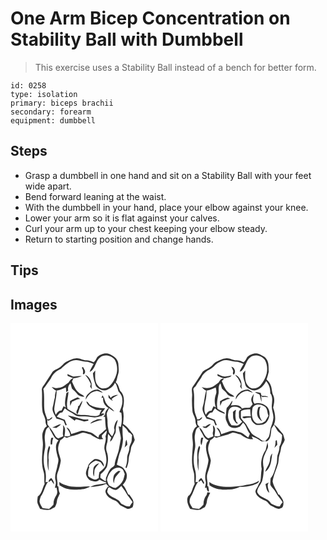 # One Arm Bicep Concentration on Stability Ball with Dumbbell
> This exercise uses a Stability Ball instead of a bench for better form.

``` 
id: 0258 
type: isolation 
primary: biceps brachii 
secondary: forearm 
equipment: dumbbell 
``` 

## Steps

 - Grasp a dumbbell in one hand and sit on a Stability Ball with your feet wide apart.
 - Bend forward leaning at the waist.
 - With the dumbbell in your hand, place your elbow against your knee.
 - Lower your arm so it is flat against your calves.
 - Curl your arm up to your chest keeping your elbow steady.
 - Return to starting position and change hands.

## Tips


## Images

<svg width="236" height="250pt" viewBox="0 0 177 250" xmlns="http://www.w3.org/2000/svg">
  <g fill="#FFF">
    <path d="M0 0h177v250H0V0m104.01 40.77c-1.17 2.23-2.31 4.52-4.25 6.19-2.73-1.47-5.7-2.47-8.84-2.45-4.43.02-8.29-3.4-12.83-2.33-3.58-.03-6.49 2.17-9.75 3.3-4.33 1.51-6.39 6.15-10.41 8.17-2.82 1.9-6.71 2.73-8.31 6.03-2.9 4.4-5.64 8.91-8.64 13.26-1.36 1.88-2.99 3.73-3.41 6.1.82 9.28-.56 18.66 1.03 27.89 1.02 3.73 3.49 7.08 3.4 11.08-.02 2.02.87 3.84 1.66 5.64-3.18 1.75-4.27 5.3-5.27 8.54-.78 4.63.65 9.22.51 13.85-.65 10.92-2.62 22.37 1.06 32.96 1.14 4.57.15 9.35.97 13.98-2.97 4.88-2.96 11.58-8.23 14.88-.25 2.87-1.1 5.85-.06 8.67.84 2.14 1.95 4.16 2.88 6.26 4.19.84 8.42 1.96 12.65.72 1.62-1.09 3.36-1.98 5.09-2.85 1.03-2.09 2.21-4.18 2.32-6.56.22-3.65 2.4-6.65 3.67-9.96-1.56-2.4-1.36-5.41-1.82-8.13-.29-.25-.88-.75-1.18-1 .88-5.11-1.78-10.37.21-15.34 1.87-4.77 3.17-9.76 3.95-14.82-.85-5.67-4.19-11.05-3.03-16.93.36-2.66 1.76-5.02 2.42-7.6 1.92-.97 3.53-2.38 4.78-4.13 1.28.6 2.62 1.71 4.08.85 5.24-2.18 11.04-2.6 16.12-5.18 3.71-1.83 7.38 1.22 11.14 1.39 3.33 2.62 7.18 4.48 11.1 6.03 1.46-.13 2.91-.25 4.36-.37l-1.72-1.92.04-2.59c1.9-1.87 3.69-3.85 5.65-5.65.58 2.51-.85 4.78-1.38 7.15 1.62 5.46-2.57 10.63-1.02 16.16 1.45 5.82 3.3 11.97 1.27 17.93-1 4.03-4.9 6.18-7.61 8.93-.54 2.24-.63 4.56-.79 6.85-1.66.7-3.31 2.3-5.25 1.64-2.63-.99-5.21-2.23-7.33-4.12-.17-3.53-.36-7.23 1.33-10.47-.16-.36-.49-1.08-.65-1.45 1.96-3.1 5.06-5.01 8.33-6.49 1.94.56 4.03.83 5.79 1.9 1.49 1.69 2.42 3.82 4.1 5.37.39-6.05-6.15-10.57-11.66-8.93-2.99 2.41-6.6 4.81-7.54 8.8-.91 2.57-2.26 5.05-2.45 7.82.2 3.41 2.23 6.69 4.94 8.68 3.53 1.1 8.5 2.96 11.03-.81.51.21 1.52.62 2.02.83 2.05.99 4.18 1.78 6.31 2.59.01.19.05.57.07.76-6.34 1.49-13.28 1.25-19.13 4.57 6.47-.28 13.08-1.1 19.08-3.67 1.2 1.28 2.39 2.59 3.55 3.91-.91-.27-2.72-.81-3.62-1.08l2.01.61c-1.3 1.9-3.45 4.04-2.69 6.6 1.39 5.26 6.7 8.19 11.46 9.91 3.44 1.22 4.73 5.22 8.02 6.7 1.99.92 3.9 2 5.9 2.92 2.47 1.02 5.09-.24 7.12-1.63.72-1.89 1.08-3.93.99-5.96-.24-3.49-2.98-6.03-4.64-8.91-.37-.1-1.1-.3-1.46-.4-2.21-3.82-3.37-8.4-6.77-11.39 2.45-2.89 4.82-6.17 4.84-10.14.75-3.97-1.96-7.41-4.29-10.3-2.31-1.72-5.11-2.6-7.68-3.85 1.19-4.28 1.9-8.7 3.17-12.95 2.41-5.65 4.08-11.67 4.34-17.82-.62-5.46-.87-10.96-.52-16.46 2.49 2.14 5.08 4.32 6.58 7.31.44 1.07 1.65 1.38 2.52 1.99l2.28 2.31c-.23 1.96-.35 3.93-.46 5.91-.08 3.54-2.88 6.38-2.9 9.93.06 4.18-2.84 7.73-2.59 11.93.12 3.8-.65 7.55-2.02 11.08.35.23 1.03.67 1.37.89 1.33-3.5 2.42-7.1 2.52-10.88.03-4.21 2.3-7.94 2.63-12.11.28-4.14 3.52-7.17 4.61-11.05-.8-2.24-1.2-4.61-2.09-6.81-3.62-4.44-6.97-9.18-11.95-12.23.7-5.44 1.23-11.05-.13-16.44-.58-1.77.48-3.51.67-5.27 1.01-6.03 1.1-13.29-3.84-17.72-1.73-3.62-1.97-8.04-5.46-10.57 1.65-2.72 1.62-6.02 2.68-8.96 1.72-4.27.59-8.96.43-13.41-.63-6.33-6.46-9.78-11.8-11.84-4.91-1.23-10.1.69-13.58 4.16m32.81 108.56c1.09-1.16 2.2-2.3 3.37-3.39-.13-2.1-.37-4.2-1.01-6.21-1.79 2.89-1.01 6.52-2.36 9.6m-37.41 25.59c-.26 2.99-.73 6.26.84 8.98.29-2.27.2-4.57.48-6.84.4-3.8 3.73-6.19 5.67-9.22-3.18 1.1-6.75 3.4-6.99 7.08m-40.92 15.5c.12 1.36.22 2.72.33 4.08 4.31 2.67 9.11 4.93 14.28 4.96 7.61.2 15.94.85 22.56-3.66-3.91-.24-7.78.39-11.67.57-8.77.18-18.11-.79-25.5-5.95z"/>
    <path d="M107.74 40.81c5.41-4.11 13.33-1.93 17.44 2.99 2.78 4.99 3.44 10.89 2.21 16.47-1.76 6.22-4.84 12.29-9.93 16.45-3.84 2.18-9.74 2.32-12.35-1.79-4.65-4.91-3.38-12.13-3.45-18.29-.91 1.15-1.83 2.29-2.75 3.42.3 5.33 1.87 10.52 3.66 15.48 3.33 3.53 8.6 6.35 13.5 4.39 3.82-1.63 7.43-4.28 9.07-8.23.49.41.99.83 1.48 1.26 1.03 2.9 2.05 5.8 2.92 8.75 2.58 2.86 5.05 6.26 4.58 10.36.83 5.14-1.69 9.8-3.36 14.48.55.24 1.66.72 2.22.96.95 5.65.77 11.52-.63 17.07-.64-.25-1.92-.77-2.56-1.03.48 4.91 2.27 9.59 2.67 14.51-.87 4.65-1.52 9.35-2.52 13.98-1.34 6.15-4.59 11.82-4.98 18.17-.55.65-1.1 1.31-1.65 1.96-5.2 2.64-6.39 8.56-8.75 13.35-.07 1.41-.15 2.83-.24 4.25-2.38-1.2-4.52-2.81-6.57-4.49.13-1.39.26-2.79.38-4.18 3.04-2.33 5.46-5.33 7.51-8.55 1.72-5.92 2.03-12.26-.01-18.14-1.51-3.83-.59-8.05.64-11.82.49-3.26.29-6.59.87-9.85 1.33 1.47 2.64 2.96 3.81 4.57-.76 1.5-1.38 3.08-1.33 4.8 3.14-2.05 3.61-6 5.53-8.95 1.21-1.76 1.22-3.89 1.2-5.94-.15-3.92 1.77-7.5 2.38-11.31-3.01 2.41-3.92 6.2-4.5 9.83 1.71 3.51-.78 6.97-2.24 10.08-1.32-1.59-2.84-3.06-3.82-4.9-1.01-4.24-1.9-8.57-1.73-12.97.14-3.39-1.15-6.69-.89-10.07.75-2.1 1.85-4.04 2.77-6.06 1.99 1.44 3.89 3.03 6.11 4.11-2.2-3.98-6.97-5.38-9.23-9.28-1.49-2.1-2.16-4.61-2.85-7.05-.66-1.06-1.3-2.13-1.84-3.25-.49 1.04-1.15 2.05-1.33 3.21.71-.08 1.42-.18 2.14-.23-1.05 4.93 1.91 9.94 6.24 12.21-2.8 2.4-4.49 5.71-4.15 9.47l-.53-1.03c-.47.8-.94 1.61-1.41 2.42l1.94-.19c.24 5.01.47 10.04 1.24 15-3 1.99-5.13 5.03-8.28 6.82-.22.78-.65 2.36-.87 3.14-3.88-2.25-6.88-6.32-11.64-6.72-3.27-.62-6.62-2.11-9.96-1.04-3.67 1.25-7.39 2.35-11.05 3.62-.75-3.25-2.13-6.93-5.69-7.93 1.79 3.19 4.63 5.92 4.49 9.86-.75.21-2.24.63-2.98.84-1.28-.1-2.56-.17-3.83-.21.45-4.47 2-9.98-1.98-13.37 1.36 4.49-1.07 8.99.48 13.38-1.99.84-4.02 1.61-5.94 2.61-2.25-.93-3.74-2.75-4.7-4.94-2.29-4.34-5.52-8.05-8.35-12.03-.06-1.68-.14-3.35-.24-5.02.72.25 2.16.77 2.89 1.02l-.97-.63c1.85-.89 3.95-1.75 4.23-4.08-1.32.65-2.52 1.53-3.62 2.51-1.15.14-2.3.27-3.45.38l.92-.39c-1.34-3.66-2.92-7.29-3.44-11.19-.83-8.36.43-16.81-1.23-25.1 3.43-3.8 5.81-8.36 8.97-12.38 2.18-5.38 6.75-9.5 12.08-11.66 5.19-4.4 10.36-9.87 17.58-10.37 4.16-.7 7.95 1.8 12.08 1.74 3.43-.03 6.56 1.38 9.61 2.78-1.82 3.04-3.72 6.08-4.81 9.47 7.36-3.12 6.67-13.05 12.79-17.51m-22.16 12.7c1.57 2.21 1.98 4.68 1.22 7.27 1.43 1.38 2.44-.7 2.66-1.93.45-2.47-1.6-4.43-2.53-6.54l-1.35 1.2m-17.29 7.46c.07.55.19 1.65.26 2.2 2.44.98 4.78 2.32 7.38 2.84 3.33-.31 6.59-1.3 9.67-2.58-3.52-.34-6.99.65-10.5.42-2.36-.73-4.55-1.9-6.81-2.88m21.2.82c3.05 3.26 5.17 7.11 6.97 11.17-.22.8-.68 2.4-.9 3.2.77 1.02 1.54 2.06 2.3 3.09-.64-2.19-.58-4.43-.47-6.68-.91-4.47-3.27-9.24-7.9-10.78m-19.87 9.48c-3.72 2.39-6.99 6.05-11.71 6.25-2.86.96-5.68-.22-8.41-1.01 1.43 1.81 3.12 3.39 5.27 4.29-.97 2.55-1.62 5.24-1.45 7.98-1.08 4.01-1.59 8.14-2.73 12.13-1.1 5.06 2.58 9.11 4.53 13.39 2.9.66 5.73 1.58 8.51 2.62.78 1.9 1.62 3.78 2.38 5.69l1.53-.51c-.94-2.03-1.49-4.22-2.42-6.25-3.17-1.34-6.41-2.51-9.6-3.79 1.14-1.44 2.3-2.85 3.48-4.25 1.1-.29 2.2-.58 3.3-.88.83-1.73 1.87-3.35 2.91-4.97 3.46 3.31 8.08 4.97 11.82 7.92 3.48 2.53 7.92 1.8 11.94 1.95 4.07-.05 8.06.88 12.09 1.27 3.05-.18 5.92-1.43 8.94-1.87l-.34-.43c1.14-.56 2.26-1.15 3.3-1.89l-1.96-.65-2.34.29c1.7-2.16 3.44-4.29 4.9-6.63-6.33.38-12.86-.7-18.36-3.97-1.3-1.45-1.97-3.65-4.15-4.02.84 4.78 5.58 6.64 9.23 8.9 2.67 1.89 6.13 1.11 9.18 1.18-1.41 1.75-2.2 3.84-2.78 5.99-4.93 2.79-10.4.52-15.62.19-4.23-.59-8.8.5-12.69-1.71-3.28-2-6.78-3.6-9.94-5.77-1.81-6.9.89-13.76 1.13-20.62-.86.6-1.72 1.22-2.57 1.84-.77 5.63-2.68 11.63-.57 17.15-.91-.51-1.83-1.02-2.74-1.51-.88 1.66-1.65 3.39-2.36 5.13-3.35.07-5.47 2.55-7 5.24-.79-2.24-1.76-4.51-1.8-6.91.62-7.48 2.96-14.68 2.84-22.24 3.85-.66 7.43-2.25 10.98-3.81.28 1.93.5 3.87.67 5.82.75-.74 1.5-1.46 2.26-2.18-.75-3.22.38-6.29 2.69-8.55.72 2.06 1.05 4.23 1.83 6.25 1.86 2.02 4.15 3.63 5.78 5.86 1.89 3.03 5.73 4.16 9.13 3.95-1.93-2.52-5.25-3.16-7.41-5.41-3.74-3.4-5.47-8.24-7.55-12.69.61-1.34 1.26-2.66 1.94-3.96-3.02.32-4.51 2.97-6.06 5.2m28.37 9.72c-3.71 2.48-8.13 5.56-7.66 10.62 2.49-4.54 6.04-9.17 11.51-9.99 3.14-1.56 5.83 1.74 9.05 1.52-1.95-1.27-3.71-3.02-5.99-3.68-2.38-.1-4.73.64-6.91 1.53m19.57 4.66c.02 1.18.04 2.36.09 3.54 1.62 1.45 3.07 3.29 5.3 3.8-.41-.53-1.23-1.59-1.64-2.11 2.43-2.07 5.24-3.54 8.09-4.92-3.27.24-6.87.88-9.06 3.58-.87-1.35-1.77-2.66-2.78-3.89m-46.19 7.92c.04 1.9.11 3.81.23 5.71.81-1.75 1.55-3.54 2.36-5.3 3.41-.84 6.14-3.61 9.89-2.99-1.06-.65-2.1-1.33-3.12-2.03-3.32 1.1-6.38 2.79-9.36 4.61m14.96-.83a26.234 26.234 0 0 0-3.78 5.92c-.39.32-1.16.96-1.55 1.28.64 3.24-4.24 6.74-.51 9.1 1.23-2.54 1.68-5.36 2.87-7.91 1.06-2.76 2.76-5.38 2.97-8.39m-16.8 18.55c2.54 1.83 4.95 3.83 7.51 5.63.39-.45 1.17-1.35 1.56-1.79 3.33.79 6.6 1.84 9.91 2.73 1.63-.35 3.27-.64 4.91-.89l-.17-1.64c-2.76.14-5.59.52-8.24-.5-5.19-1.71-10.5-3.02-15.85-4.15.1.15.28.46.37.61m32.5 4.88c-2.32 1.08-5.11 1.89-6.29 4.4 4.73-2.04 9.44-4.11 14.65-4.58-2.67-1.01-5.77-1.12-8.36.18m-51.89 8.76c1.64.46 3.32.7 5.03.71 1.78-1.54 3.86-2.75 5.44-4.53-3.88.08-6.73 3.05-10.47 3.82z"/>
    <path d="M41.47 133.06c.53-3.28 1.11-7.49 4.88-8.58.47 1.27.69 2.66 1.4 3.83 2.91 4.37 4.47 10.15 9.81 12.3-5.29 5.58-2.3 13.71-.79 20.2 1.65 3.73-.08 7.57-.69 11.31-1.14 5.56-3.69 11.26-1.96 16.97.92 2.82-.4 5.66-.79 8.45l1.93-.24c.6 2.95 1.55 6.13-.18 8.92-1.57 2.36-2.7 4.97-3.29 7.75-.06 1.24-.15 2.47-.26 3.71-1.66 1.72-3.36 3.39-5.1 5.02-2.67-.09-5.33-.38-7.95-.89-1.38-2.5-3.33-4.87-3.64-7.79.13-2.15.84-4.21 1.51-6.24 3.94-5.23 4.67-12.22 8.63-17.51-.71.11-2.14.35-2.85.47.58-5.24.69-10.62-.87-15.71-2.19-7.91-1.65-16.27.07-24.22 1.37-5.9-1.22-11.86.14-17.75m7.34 4.48c-.6 2.63-.9 5.32-.53 8.01.42-.07 1.28-.2 1.71-.27-.05-2.74.43-5.43 1.38-7.99-.85.08-1.71.17-2.56.25m-4.65 24.53c.1 5.1-.17 10.38 1.85 15.19-.51-4.41-.5-8.82-.17-13.24-.9-4.99.52-9.89 1.73-14.69-.34-.85-.68-1.69-1.02-2.54-2.82 4.59-2.4 10.12-2.39 15.28m1.65 28.53c.75-.54 2.25-1.61 3-2.14 1.03 1.7 2.14 3.35 3.52 4.79.02-2.95-1.61-5.53-3.48-7.68-1.76 1.21-3.42 2.62-3.04 5.03zM122.16 176.09c2.94-2.25 7.15-3.76 10.69-1.96 2.76 1.11 3.14 4.37 4.28 6.76-.58 2.34-1.05 4.71-1.8 7.01-1.89 4.1-5.27 7.43-9.14 9.67-2.9.21-5.37-1.64-7.79-2.96-1.37-1.9-1.94-4.29-2.64-6.49.7-4.56 3.11-8.83 6.4-12.03m7.35 1.19c-2.04 1.63-4.6 2.99-5.55 5.59-.83 3.01-1.11 6.29.08 9.24.56-2.62.54-5.54 2.21-7.78 1.79-2.33 3.74-4.53 5.72-6.71-.62-.09-1.84-.26-2.46-.34z"/>
    <path d="M133.08 195.24c1.69 2.85 4.04 5.25 5.58 8.2 2.17 4.04 5.47 7.31 7.87 11.2-1.32 1.49-2.48 3.12-3.26 4.96-3.72.74-6.86-1.53-10.11-2.91-1.43-1.24-2.01-3.3-3.71-4.27-4.64-3.07-11.02-4.45-13.44-10.02.33-1.55.68-3.09 1.03-4.63.62-.27 1.24-.55 1.87-.82 1.94 1.8 4.51 2.78 7.11 3.14 3.05-.25 4.77-3.21 7.06-4.85z"/>
  </g>
  <g fill="#333">
    <path d="M104.01 40.77c3.48-3.47 8.67-5.39 13.58-4.16 5.34 2.06 11.17 5.51 11.8 11.84.16 4.45 1.29 9.14-.43 13.41-1.06 2.94-1.03 6.24-2.68 8.96 3.49 2.53 3.73 6.95 5.46 10.57 4.94 4.43 4.85 11.69 3.84 17.72-.19 1.76-1.25 3.5-.67 5.27 1.36 5.39.83 11 .13 16.44 4.98 3.05 8.33 7.79 11.95 12.23.89 2.2 1.29 4.57 2.09 6.81-1.09 3.88-4.33 6.91-4.61 11.05-.33 4.17-2.6 7.9-2.63 12.11-.1 3.78-1.19 7.38-2.52 10.88-.34-.22-1.02-.66-1.37-.89 1.37-3.53 2.14-7.28 2.02-11.08-.25-4.2 2.65-7.75 2.59-11.93.02-3.55 2.82-6.39 2.9-9.93.11-1.98.23-3.95.46-5.91l-2.28-2.31c-.87-.61-2.08-.92-2.52-1.99-1.5-2.99-4.09-5.17-6.58-7.31-.35 5.5-.1 11 .52 16.46-.26 6.15-1.93 12.17-4.34 17.82-1.27 4.25-1.98 8.67-3.17 12.95 2.57 1.25 5.37 2.13 7.68 3.85 2.33 2.89 5.04 6.33 4.29 10.3-.02 3.97-2.39 7.25-4.84 10.14 3.4 2.99 4.56 7.57 6.77 11.39.36.1 1.09.3 1.46.4 1.66 2.88 4.4 5.42 4.64 8.91.09 2.03-.27 4.07-.99 5.96-2.03 1.39-4.65 2.65-7.12 1.63-2-.92-3.91-2-5.9-2.92-3.29-1.48-4.58-5.48-8.02-6.7-4.76-1.72-10.07-4.65-11.46-9.91-.76-2.56 1.39-4.7 2.69-6.6l-2.01-.61c.9.27 2.71.81 3.62 1.08-1.16-1.32-2.35-2.63-3.55-3.91-6 2.57-12.61 3.39-19.08 3.67 5.85-3.32 12.79-3.08 19.13-4.57-.02-.19-.06-.57-.07-.76-2.13-.81-4.26-1.6-6.31-2.59-.5-.21-1.51-.62-2.02-.83-2.53 3.77-7.5 1.91-11.03.81-2.71-1.99-4.74-5.27-4.94-8.68.19-2.77 1.54-5.25 2.45-7.82.94-3.99 4.55-6.39 7.54-8.8 5.51-1.64 12.05 2.88 11.66 8.93-1.68-1.55-2.61-3.68-4.1-5.37-1.76-1.07-3.85-1.34-5.79-1.9-3.27 1.48-6.37 3.39-8.33 6.49.16.37.49 1.09.65 1.45-1.69 3.24-1.5 6.94-1.33 10.47 2.12 1.89 4.7 3.13 7.33 4.12 1.94.66 3.59-.94 5.25-1.64.16-2.29.25-4.61.79-6.85 2.71-2.75 6.61-4.9 7.61-8.93 2.03-5.96.18-12.11-1.27-17.93-1.55-5.53 2.64-10.7 1.02-16.16.53-2.37 1.96-4.64 1.38-7.15-1.96 1.8-3.75 3.78-5.65 5.65l-.04 2.59 1.72 1.92c-1.45.12-2.9.24-4.36.37-3.92-1.55-7.77-3.41-11.1-6.03-3.76-.17-7.43-3.22-11.14-1.39-5.08 2.58-10.88 3-16.12 5.18-1.46.86-2.8-.25-4.08-.85-1.25 1.75-2.86 3.16-4.78 4.13-.66 2.58-2.06 4.94-2.42 7.6-1.16 5.88 2.18 11.26 3.03 16.93-.78 5.06-2.08 10.05-3.95 14.82-1.99 4.97.67 10.23-.21 15.34.3.25.89.75 1.18 1 .46 2.72.26 5.73 1.82 8.13-1.27 3.31-3.45 6.31-3.67 9.96-.11 2.38-1.29 4.47-2.32 6.56-1.73.87-3.47 1.76-5.09 2.85-4.23 1.24-8.46.12-12.65-.72-.93-2.1-2.04-4.12-2.88-6.26-1.04-2.82-.19-5.8.06-8.67 5.27-3.3 5.26-10 8.23-14.88-.82-4.63.17-9.41-.97-13.98-3.68-10.59-1.71-22.04-1.06-32.96.14-4.63-1.29-9.22-.51-13.85 1-3.24 2.09-6.79 5.27-8.54-.79-1.8-1.68-3.62-1.66-5.64.09-4-2.38-7.35-3.4-11.08-1.59-9.23-.21-18.61-1.03-27.89.42-2.37 2.05-4.22 3.41-6.1 3-4.35 5.74-8.86 8.64-13.26 1.6-3.3 5.49-4.13 8.31-6.03 4.02-2.02 6.08-6.66 10.41-8.17 3.26-1.13 6.17-3.33 9.75-3.3 4.54-1.07 8.4 2.35 12.83 2.33 3.14-.02 6.11.98 8.84 2.45 1.94-1.67 3.08-3.96 4.25-6.19m3.73.04c-6.12 4.46-5.43 14.39-12.79 17.51 1.09-3.39 2.99-6.43 4.81-9.47-3.05-1.4-6.18-2.81-9.61-2.78-4.13.06-7.92-2.44-12.08-1.74-7.22.5-12.39 5.97-17.58 10.37-5.33 2.16-9.9 6.28-12.08 11.66-3.16 4.02-5.54 8.58-8.97 12.38 1.66 8.29.4 16.74 1.23 25.1.52 3.9 2.1 7.53 3.44 11.19l-.92.39c1.15-.11 2.3-.24 3.45-.38 1.1-.98 2.3-1.86 3.62-2.51-.28 2.33-2.38 3.19-4.23 4.08l.97.63c-.73-.25-2.17-.77-2.89-1.02.1 1.67.18 3.34.24 5.02 2.83 3.98 6.06 7.69 8.35 12.03.96 2.19 2.45 4.01 4.7 4.94 1.92-1 3.95-1.77 5.94-2.61-1.55-4.39.88-8.89-.48-13.38 3.98 3.39 2.43 8.9 1.98 13.37 1.27.04 2.55.11 3.83.21.74-.21 2.23-.63 2.98-.84.14-3.94-2.7-6.67-4.49-9.86 3.56 1 4.94 4.68 5.69 7.93 3.66-1.27 7.38-2.37 11.05-3.62 3.34-1.07 6.69.42 9.96 1.04 4.76.4 7.76 4.47 11.64 6.72.22-.78.65-2.36.87-3.14 3.15-1.79 5.28-4.83 8.28-6.82-.77-4.96-1-9.99-1.24-15l-1.94.19c.47-.81.94-1.62 1.41-2.42l.53 1.03c-.34-3.76 1.35-7.07 4.15-9.47-4.33-2.27-7.29-7.28-6.24-12.21-.72.05-1.43.15-2.14.23.18-1.16.84-2.17 1.33-3.21.54 1.12 1.18 2.19 1.84 3.25.69 2.44 1.36 4.95 2.85 7.05 2.26 3.9 7.03 5.3 9.23 9.28-2.22-1.08-4.12-2.67-6.11-4.11-.92 2.02-2.02 3.96-2.77 6.06-.26 3.38 1.03 6.68.89 10.07-.17 4.4.72 8.73 1.73 12.97.98 1.84 2.5 3.31 3.82 4.9 1.46-3.11 3.95-6.57 2.24-10.08.58-3.63 1.49-7.42 4.5-9.83-.61 3.81-2.53 7.39-2.38 11.31.02 2.05.01 4.18-1.2 5.94-1.92 2.95-2.39 6.9-5.53 8.95-.05-1.72.57-3.3 1.33-4.8-1.17-1.61-2.48-3.1-3.81-4.57-.58 3.26-.38 6.59-.87 9.85-1.23 3.77-2.15 7.99-.64 11.82 2.04 5.88 1.73 12.22.01 18.14-2.05 3.22-4.47 6.22-7.51 8.55-.12 1.39-.25 2.79-.38 4.18 2.05 1.68 4.19 3.29 6.57 4.49.09-1.42.17-2.84.24-4.25 2.36-4.79 3.55-10.71 8.75-13.35.55-.65 1.1-1.31 1.65-1.96.39-6.35 3.64-12.02 4.98-18.17 1-4.63 1.65-9.33 2.52-13.98-.4-4.92-2.19-9.6-2.67-14.51.64.26 1.92.78 2.56 1.03 1.4-5.55 1.58-11.42.63-17.07-.56-.24-1.67-.72-2.22-.96 1.67-4.68 4.19-9.34 3.36-14.48.47-4.1-2-7.5-4.58-10.36-.87-2.95-1.89-5.85-2.92-8.75-.49-.43-.99-.85-1.48-1.26-1.64 3.95-5.25 6.6-9.07 8.23-4.9 1.96-10.17-.86-13.5-4.39-1.79-4.96-3.36-10.15-3.66-15.48.92-1.13 1.84-2.27 2.75-3.42.07 6.16-1.2 13.38 3.45 18.29 2.61 4.11 8.51 3.97 12.35 1.79 5.09-4.16 8.17-10.23 9.93-16.45 1.23-5.58.57-11.48-2.21-16.47-4.11-4.92-12.03-7.1-17.44-2.99m-66.27 92.25c-1.36 5.89 1.23 11.85-.14 17.75-1.72 7.95-2.26 16.31-.07 24.22 1.56 5.09 1.45 10.47.87 15.71.71-.12 2.14-.36 2.85-.47-3.96 5.29-4.69 12.28-8.63 17.51-.67 2.03-1.38 4.09-1.51 6.24.31 2.92 2.26 5.29 3.64 7.79 2.62.51 5.28.8 7.95.89 1.74-1.63 3.44-3.3 5.1-5.02.11-1.24.2-2.47.26-3.71.59-2.78 1.72-5.39 3.29-7.75 1.73-2.79.78-5.97.18-8.92l-1.93.24c.39-2.79 1.71-5.63.79-8.45-1.73-5.71.82-11.41 1.96-16.97.61-3.74 2.34-7.58.69-11.31-1.51-6.49-4.5-14.62.79-20.2-5.34-2.15-6.9-7.93-9.81-12.3-.71-1.17-.93-2.56-1.4-3.83-3.77 1.09-4.35 5.3-4.88 8.58m80.69 43.03c-3.29 3.2-5.7 7.47-6.4 12.03.7 2.2 1.27 4.59 2.64 6.49 2.42 1.32 4.89 3.17 7.79 2.96 3.87-2.24 7.25-5.57 9.14-9.67.75-2.3 1.22-4.67 1.8-7.01-1.14-2.39-1.52-5.65-4.28-6.76-3.54-1.8-7.75-.29-10.69 1.96m10.92 19.15c-2.29 1.64-4.01 4.6-7.06 4.85-2.6-.36-5.17-1.34-7.11-3.14-.63.27-1.25.55-1.87.82-.35 1.54-.7 3.08-1.03 4.63 2.42 5.57 8.8 6.95 13.44 10.02 1.7.97 2.28 3.03 3.71 4.27 3.25 1.38 6.39 3.65 10.11 2.91.78-1.84 1.94-3.47 3.26-4.96-2.4-3.89-5.7-7.16-7.87-11.2-1.54-2.95-3.89-5.35-5.58-8.2z"/>
    <path d="M85.58 53.51l1.35-1.2c.93 2.11 2.98 4.07 2.53 6.54-.22 1.23-1.23 3.31-2.66 1.93.76-2.59.35-5.06-1.22-7.27zM68.29 60.97c2.26.98 4.45 2.15 6.81 2.88 3.51.23 6.98-.76 10.5-.42-3.08 1.28-6.34 2.27-9.67 2.58-2.6-.52-4.94-1.86-7.38-2.84-.07-.55-.19-1.65-.26-2.2zM89.49 61.79c4.63 1.54 6.99 6.31 7.9 10.78-.11 2.25-.17 4.49.47 6.68-.76-1.03-1.53-2.07-2.3-3.09.22-.8.68-2.4.9-3.2-1.8-4.06-3.92-7.91-6.97-11.17zM69.62 71.27c1.55-2.23 3.04-4.88 6.06-5.2-.68 1.3-1.33 2.62-1.94 3.96 2.08 4.45 3.81 9.29 7.55 12.69 2.16 2.25 5.48 2.89 7.41 5.41-3.4.21-7.24-.92-9.13-3.95-1.63-2.23-3.92-3.84-5.78-5.86-.78-2.02-1.11-4.19-1.83-6.25-2.31 2.26-3.44 5.33-2.69 8.55-.76.72-1.51 1.44-2.26 2.18-.17-1.95-.39-3.89-.67-5.82-3.55 1.56-7.13 3.15-10.98 3.81.12 7.56-2.22 14.76-2.84 22.24.04 2.4 1.01 4.67 1.8 6.91 1.53-2.69 3.65-5.17 7-5.24.71-1.74 1.48-3.47 2.36-5.13.91.49 1.83 1 2.74 1.51-2.11-5.52-.2-11.52.57-17.15.85-.62 1.71-1.24 2.57-1.84-.24 6.86-2.94 13.72-1.13 20.62 3.16 2.17 6.66 3.77 9.94 5.77 3.89 2.21 8.46 1.12 12.69 1.71 5.22.33 10.69 2.6 15.62-.19.58-2.15 1.37-4.24 2.78-5.99-3.05-.07-6.51.71-9.18-1.18-3.65-2.26-8.39-4.12-9.23-8.9 2.18.37 2.85 2.57 4.15 4.02 5.5 3.27 12.03 4.35 18.36 3.97-1.46 2.34-3.2 4.47-4.9 6.63l2.34-.29 1.96.65c-1.04.74-2.16 1.33-3.3 1.89l.34.43c-3.02.44-5.89 1.69-8.94 1.87-4.03-.39-8.02-1.32-12.09-1.27-4.02-.15-8.46.58-11.94-1.95-3.74-2.95-8.36-4.61-11.82-7.92-1.04 1.62-2.08 3.24-2.91 4.97-1.1.3-2.2.59-3.3.88-1.18 1.4-2.34 2.81-3.48 4.25 3.19 1.28 6.43 2.45 9.6 3.79.93 2.03 1.48 4.22 2.42 6.25l-1.53.51c-.76-1.91-1.6-3.79-2.38-5.69-2.78-1.04-5.61-1.96-8.51-2.62-1.95-4.28-5.63-8.33-4.53-13.39 1.14-3.99 1.65-8.12 2.73-12.13-.17-2.74.48-5.43 1.45-7.98-2.15-.9-3.84-2.48-5.27-4.29 2.73.79 5.55 1.97 8.41 1.01 4.72-.2 7.99-3.86 11.71-6.25z"/>
    <path d="M97.99 80.99c2.18-.89 4.53-1.63 6.91-1.53 2.28.66 4.04 2.41 5.99 3.68-3.22.22-5.91-3.08-9.05-1.52-5.47.82-9.02 5.45-11.51 9.99-.47-5.06 3.95-8.14 7.66-10.62zM117.56 85.65c1.01 1.23 1.91 2.54 2.78 3.89 2.19-2.7 5.79-3.34 9.06-3.58-2.85 1.38-5.66 2.85-8.09 4.92.41.52 1.23 1.58 1.64 2.11-2.23-.51-3.68-2.35-5.3-3.8-.05-1.18-.07-2.36-.09-3.54zM71.37 93.57c2.98-1.82 6.04-3.51 9.36-4.61 1.02.7 2.06 1.38 3.12 2.03-3.75-.62-6.48 2.15-9.89 2.99-.81 1.76-1.55 3.55-2.36 5.3-.12-1.9-.19-3.81-.23-5.71zM86.33 92.74c-.21 3.01-1.91 5.63-2.97 8.39-1.19 2.55-1.64 5.37-2.87 7.91-3.73-2.36 1.15-5.86.51-9.1.39-.32 1.16-.96 1.55-1.28.99-2.13 2.26-4.13 3.78-5.92zM69.53 111.29c-.09-.15-.27-.46-.37-.61 5.35 1.13 10.66 2.44 15.85 4.15 2.65 1.02 5.48.64 8.24.5l.17 1.64c-1.64.25-3.28.54-4.91.89-3.31-.89-6.58-1.94-9.91-2.73-.39.44-1.17 1.34-1.56 1.79-2.56-1.8-4.97-3.8-7.51-5.63zM102.03 116.17c2.59-1.3 5.69-1.19 8.36-.18-5.21.47-9.92 2.54-14.65 4.58 1.18-2.51 3.97-3.32 6.29-4.4zM50.14 124.93c3.74-.77 6.59-3.74 10.47-3.82-1.58 1.78-3.66 2.99-5.44 4.53-1.71-.01-3.39-.25-5.03-.71zM48.81 137.54c.85-.08 1.71-.17 2.56-.25a21.76 21.76 0 0 0-1.38 7.99c-.43.07-1.29.2-1.71.27-.37-2.69-.07-5.38.53-8.01zM136.82 149.33c1.35-3.08.57-6.71 2.36-9.6.64 2.01.88 4.11 1.01 6.21a71.813 71.813 0 0 0-3.37 3.39zM44.16 162.07c-.01-5.16-.43-10.69 2.39-15.28.34.85.68 1.69 1.02 2.54-1.21 4.8-2.63 9.7-1.73 14.69-.33 4.42-.34 8.83.17 13.24-2.02-4.81-1.75-10.09-1.85-15.19zM99.41 174.92c.24-3.68 3.81-5.98 6.99-7.08-1.94 3.03-5.27 5.42-5.67 9.22-.28 2.27-.19 4.57-.48 6.84-1.57-2.72-1.1-5.99-.84-8.98zM129.51 177.28c.62.08 1.84.25 2.46.34-1.98 2.18-3.93 4.38-5.72 6.71-1.67 2.24-1.65 5.16-2.21 7.78-1.19-2.95-.91-6.23-.08-9.24.95-2.6 3.51-3.96 5.55-5.59zM45.81 190.6c-.38-2.41 1.28-3.82 3.04-5.03 1.87 2.15 3.5 4.73 3.48 7.68-1.38-1.44-2.49-3.09-3.52-4.79-.75.53-2.25 1.6-3 2.14zM58.49 190.42c7.39 5.16 16.73 6.13 25.5 5.95 3.89-.18 7.76-.81 11.67-.57-6.62 4.51-14.95 3.86-22.56 3.66-5.17-.03-9.97-2.29-14.28-4.96-.11-1.36-.21-2.72-.33-4.08z"/>
  </g>
</svg>

<svg width="236" height="250pt" viewBox="0 0 177 250" xmlns="http://www.w3.org/2000/svg">
  <g fill="#FFF">
    <path d="M0 0h177v250H0V0m103.98 40.77c-1.14 2.26-2.22 4.64-4.34 6.19-2.66-1.53-5.6-2.46-8.7-2.44-4.44.05-8.29-3.42-12.83-2.34-3.57-.02-6.47 2.17-9.73 3.29-3.3 1.02-5.17 4.08-7.69 6.2-2.9 2.71-6.95 3.69-9.92 6.28-4.01 5.96-7.64 12.19-11.93 17.97-2.42 3.28-.5 7.36-.9 11.04-.45 6.08-.12 12.19.37 18.25.34 4.17 3.44 7.56 3.61 11.76-.06 2.39.72 4.64 1.77 6.76-3.3 1.6-4.26 5.26-5.3 8.45-.79 4.63.66 9.23.51 13.87-.65 10.93-2.62 22.38 1.07 32.97 1.16 4.56.07 9.33 1.02 13.93-2.98 4.66-2.9 11.02-7.7 14.48-2.75 4.98-.31 10.79 2.24 15.37 4.2.79 8.44 2 12.68.69 1.58-1.08 3.25-1.99 4.99-2.78 1.06-2.11 2.31-4.22 2.38-6.66.29-3.93 2.73-7.16 4.05-10.75-.86-.1-2.56-.29-3.41-.38-.19.73-.57 2.21-.76 2.95-1.9 2.36-3.08 5.16-3.66 8.12-.07 1.24-.17 2.47-.28 3.7-1.66 1.72-3.36 3.4-5.12 5.02-2.65-.11-5.29-.4-7.9-.89-1.28-2.19-2.82-4.31-3.53-6.78-.39-3.24.89-6.47 2.71-9.1 2.6-5.15 3.91-10.93 7.34-15.66l-2.92.44c.63-5.23.71-10.6-.84-15.68-2.23-8.02-1.63-16.47.12-24.52 1.31-5.8-1.34-11.62.08-17.4.56-3.38 1.18-8.24 5.53-8.6-.88-1.09-1.77-2.17-2.66-3.25-.05-1.56-.12-3.12-.19-4.68.64.01 1.93.04 2.57.05l.58-.35c1.39-.89 2.65-2 2.8-3.77-1.24.69-2.4 1.53-3.41 2.53-1.19.14-2.39.26-3.58.36l.97-.19c-1.05-3.37-2.54-6.6-3.18-10.08-1.36-8.38.44-16.95-1.38-25.27-.47-2.28 2.25-3.3 3.18-5.05 2.19-4.36 5.91-7.73 7.7-12.32 2.37-2.78 4.99-5.66 8.51-6.97 4.58-2.03 7.13-7.02 11.86-8.8 2.35-1.08 4.66-2.47 7.35-2.41 4.09-.67 7.82 1.77 11.88 1.73 3.49-.06 6.69 1.37 9.78 2.82-1.81 2.96-3.64 5.96-4.83 9.24 1.18-.44 2.54-.72 3.22-1.91 4.15-4.56 4.5-11.57 9.6-15.41 5.4-4.09 13.32-1.91 17.42 3.01 2.8 4.99 3.45 10.92 2.18 16.49-1.3 5.39-4.12 10.12-7.56 14.4-3.57 4.13-11.35 5.21-14.68.27-4.65-4.94-3.42-12.19-3.44-18.37-.9 1.17-1.83 2.33-2.76 3.48.29 3.16.58 6.35 1.76 9.33.98 2.38.67 5.43 2.82 7.21 3.06 2.14 6.45 4.64 10.42 3.85 5.92-1.09 10.32-5.89 12.91-11.08 3.36 4.12 5.25 9.23 4.85 14.59 3.5 4.21 2.17 9.94 1.86 14.91-.47 4.86 1.89 9.4 1.99 14.2-.35 3.45-1.13 6.89-2.49 10.09-1.72 4.02-1.42 8.54-2.85 12.64-1.05 2.2-3.06 3.73-4.48 5.67-1.63-.36-3.49-.3-4.79-1.5-3.53-3.34-8.68-4.34-11.82-8.22-2.31-3.45-4.34-7.1-6.4-10.71-1.97-2.44-4.4-4.51-6.09-7.16-.27-2.79-.09-5.59-.1-8.38 3.31-2.21 7.32-2.24 11.15-2.24.23 2.84.3 5.69.71 8.51-3.45-.3-7.07-.55-10.39.64.53.43 1.6 1.28 2.14 1.7 2.69-.54 5.42-.92 8.17-1.06.53 4.17 3.36 7.39 7.11 9.06 4.1-.32 9.3.01 12.01-3.71 4.15-5.03 4.94-13.22.38-18.28-3.89-3.72-9.7-5.55-14.91-3.6-3.21-3.37-1.23-8-.85-11.98-1.21 2.42-3.47 4.66-3.11 7.57.11 1.81 1.06 3.41 1.66 5.08-1.09 1.39-2.1 2.85-3.34 4.11-3.12.39-6.35-.14-9.37.98-2.79-4.8-8.71-4.25-13.44-3.63.64-1.92 2.14-3.7 1.74-5.83-2.18 2.99-3.82 6.36-6.71 8.78-.73 3.3-.63 6.85-1.23 10.23-.6 4.01 1.93 7.35 3.4 10.83 3.33 4.06 9.2 3.36 13.49 1.41 1.65-1.28 2.59-3.2 3.92-4.77 4.26 3.37 4.46 9.39 8.22 13.21-.63 1.53-1.24 3.07-1.84 4.61-3.85-2.23-6.79-6.28-11.51-6.67-3.31-.58-6.7-2.22-10.07-1.03-3.64 1.28-7.39 2.28-10.99 3.69-.75-3.18-2-7.15-5.69-7.86 1.9 3.08 4.66 5.81 4.49 9.72-.76.21-2.28.62-3.04.82-1.26-.09-2.53-.15-3.79-.19.36-4.35 2.2-10.12-1.98-13.23.12 2.65.96 5.35.12 7.97-.61 1.73-.14 3.51.47 5.17-2.08.9-4.13 1.96-6.34 2.48-5.28-2.5-5.48-9.87-10.53-12.85.65 3.33 3.15 5.78 4.44 8.84 1.22 3.03 3.78 5.23 6.65 6.65-.9 1.12-2.06 2.13-2.41 3.58-2.02 6.69 1.09 13.34 2.3 19.86-.49 8.79-5.85 17.31-3.18 26.18.38 2.45-.71 4.86-1.01 7.28.49-.06 1.47-.18 1.96-.23.15 1.67.36 3.51 1.88 4.55l.6.08c.82-1.64-.3-4.02-.37-5.93-.29-.25-.89-.76-1.18-1.02.92-5.13-1.82-10.43.25-15.41 1.87-4.75 3.16-9.72 3.92-14.75-.81-5.38-3.86-10.43-3.16-15.99.17-3.02 1.84-5.65 2.51-8.55 2-.92 3.63-2.38 4.87-4.2.53.33 1.6.99 2.13 1.32 6.22-2 12.78-3.04 18.72-5.83 3.55-1.18 6.88 1.53 10.43 1.66 4.45 3.29 9.55 6.47 15.35 5.8-.67-1.07-1.62-2.03-1.8-3.34 4.23 1.23 8.11 3.41 11.58 6.08 2.33.11 4.65-.2 6.98-.24 5.03-3.22 4.26-10 5.15-15.17 1.02-1.47 2-2.98 2.96-4.5 2.53 3.24 3.65 8 7.47 9.92.78.8 1.55 1.6 2.32 2.4-.18 4.82-.66 9.66-3.29 13.86.39 3.83-1.3 7.3-2.4 10.86-.56 3.62.03 7.4-1.25 10.92-1.89 5.51-2.84 11.69-6.85 16.15-.28 2.68-.42 5.39-.25 8.07 1.55 3.25 4.83 5.31 6.34 8.61 2.18 4.45 5.91 7.85 8.33 12.15-1.38 1.35-2.55 2.89-3.18 4.73-3.89.84-7.26-1.53-10.61-3.09-3.41-7.16-13.83-6.57-16.78-14.18.39-5.64 5.53-9.28 6.42-14.74 1.16-4.42 1.4-9.02 1.5-13.55-1.04-4.89-1.49-10.22.59-14.9 1.26-2.85 2.35-5.76 3.81-8.51 1.5-2.44.34-5.32.16-7.94-.73 3.13-1.68 6.21-2.28 9.38-4.42 6.64-6.49 14.97-4.75 22.83-1.12 5.11-.53 10.4-1.71 15.51-1.94 2.05-2.41 4.94-3.97 7.23-1.01 1.55-2.33 3.36-1.67 5.31 1.41 5.23 6.7 8.15 11.45 9.84 3.46 1.23 4.72 5.3 8.07 6.73 3.35 1.34 6.84 4.69 10.61 2.58 3.31-.68 3.28-4.51 3.34-7.2-.21-3.52-2.97-6.08-4.64-8.98-.37-.1-1.11-.31-1.48-.41-2.24-5.25-5.91-9.91-6.88-15.63 1.12-7.48 4.51-14.35 6.63-21.57.81-3.47.37-7.17 1.63-10.54a35.22 35.22 0 0 0 1.77-7.51c.46-3.86 3.59-6.66 4.48-10.39-.8-2.23-1.17-4.6-2.07-6.8-3.48-3.92-6.32-8.51-10.8-11.45 2.7-6.65 1.19-13.87-1-20.4 1.15-4.79 2.23-9.97.12-14.68-1.86-3.7-1.35-8.04-2.99-11.83-.82-2.87-3.08-4.97-5.05-7.08 1.06-3.07 1.94-6.21 2.67-9.38-.5-5.13.51-10.9-2.81-15.31-1.62-2.83-4.92-3.75-7.51-5.42-5.2-2.71-11.7-.62-15.64 3.31M85.03 52.2c.69 1.66 1.58 3.24 2.26 4.91-.04 1.64-1.24 3.62.78 4.67 2.75-3.11 1.02-8.76-3.04-9.58m-16.74 8.79c.06.54.19 1.62.25 2.16 3.11 1.08 6.16 3.59 9.61 2.57 2.5-.76 5.7-.69 7.23-3.17-2.58.45-5.12 1.12-7.73 1.35-3.41.48-6.31-1.78-9.36-2.91m21.39.9c.72 1.66 2.25 2.7 3.28 4.14 1.32 2.22 2.25 4.65 3.5 6.91l-.93 3.21c.79 1.02 1.57 2.05 2.37 3.08-.26-1.07-.5-2.15-.71-3.23.9-5.54-2.1-12.03-7.51-14.11m-20.05 9.39c-2.5 1.58-4.68 3.61-7.27 5.04-4.07 1.77-8.73 2.04-12.83.16 1.38 1.86 3.07 3.45 5.26 4.3-2.04 6.29-1.96 13.07-4.04 19.38-1.56 5.31 2.29 9.71 4.41 14.18 2.91.61 5.73 1.55 8.51 2.61.77 1.91 1.59 3.8 2.34 5.73l1.52-.64c-.94-2.01-1.49-4.18-2.42-6.19-3.14-1.33-6.35-2.5-9.54-3.72 1.09-1.5 2.26-2.92 3.43-4.35 1.12-.29 2.23-.57 3.33-.88.79-1.8 1.88-3.43 3.08-4.96 3.08 3.33 7.39 5.21 11.56 6.78-.03-.36-.08-1.07-.11-1.43-2.81-1.5-5.67-2.91-8.42-4.52-1.48-6.29.06-12.66 1.28-18.84.62-3.92-1.08-8.84 2.25-11.8.72 2.05 1.05 4.22 1.83 6.25 1.86 1.96 4.13 3.51 5.73 5.72 1.82 3.04 5.63 4.27 9.02 4-1.75-2.66-5.22-3.09-7.29-5.41-3.93-3.56-5.6-8.69-7.73-13.38.68-.66 2.02-1.99 2.69-2.65-3.5-1.06-4.91 2.4-6.59 4.62m27.86 9.99c-3.46 2.51-7.67 5.4-7.1 10.27 2.67-5.52 7.9-10.5 14.3-10.27 1.96.86 3.94 1.76 6.13 1.76-1.84-1.23-3.59-2.67-5.65-3.55-2.64-.14-5.34.6-7.68 1.79m16.21 1.17c1.1 2.16 4.26 1.61 5.38 3.61.63 2.74 1.2 5.5 2 8.21.38-2.34-.16-4.69-.31-7.03.56.49 1.12.98 1.69 1.47 2.3-.63 4.66-.3 6.99-.05-1.89-1.57-4.32-1.6-6.65-1.45-2.14.33-1.99-2.27-2.46-3.63-2.17-.59-4.39-1.02-6.64-1.13M71.38 93.55c.03 1.91.11 3.81.25 5.71.81-1.78 1.55-3.59 2.37-5.37 3.48-.68 6.16-3.57 9.95-2.99a33.38 33.38 0 0 0-3.24-1.71c-3.45.56-6.33 2.72-9.33 4.36m-17.34 30.4c-1.22-.03-2.45-.05-3.68-.03 1.11 1.81 3.03 1.86 4.91 1.63 1.66-1.54 3.97-2.45 5.05-4.54-2.46.07-4.54 1.31-6.28 2.94m-5.19 13.57c-.75 2.91-1.26 6 .1 8.83 1.57-2.77 1.13-6.15 2.43-9.04l-2.53.21m89.26 3.55c-.01 2.95-.38 5.88-1.43 8.65 1.08-1.32 2.21-2.59 3.46-3.75-.11-1.91-.29-3.81-.58-5.7-.37.2-1.09.6-1.45.8m-93.97 18.94c.1 5.8-.16 11.73 1.57 17.35-.17-4.46-.18-8.91.12-13.35-.9-4.99.54-9.88 1.73-14.67-.22-.63-.67-1.9-.9-2.53-2.66 3.87-2.51 8.7-2.52 13.2m87.19 3.96c-.31 5.31-4.35 9.31-5.67 14.31 7.34-4.82 7.23-14.35 8.48-22.08-2.03 2.1-2.74 4.93-2.81 7.77m-85.56 26.55l3.12-2.08c.81 1.4 1.63 2.8 2.5 4.17.3-.16.92-.47 1.23-.63-.97-2.29-2.09-4.53-3.78-6.38-1.72 1.19-3.42 2.55-3.07 4.92m57.37 3.34c-5.21 1.73-10.71 1.71-16.12 2.35-9.72.58-20.28-.05-28.53-5.8.11 1.34.22 2.68.31 4.03 6.37 4.65 14.41 5.71 22.09 5.07 5.01.43 9.84-1.13 14.36-3.11 5.42.01 10.84-.87 16.07-2.24 2.59-1.25 6.37-1.93 7.04-5.22-4.72 2.62-9.79 4.54-15.22 4.92M126 193c.77 3.69 1.11 8.22 4.59 10.46-.9-4.05-3.38-8.54-.67-12.41-1.32.63-2.62 1.29-3.92 1.95z"/>
    <path d="M55.38 80.76c3.83-.62 7.38-2.2 10.89-3.76.42 2.77 1.48 5.68.21 8.39-1.92 5-1.79 10.69-.02 15.71-.92-.52-1.85-1.02-2.77-1.52-.9 1.69-1.69 3.44-2.42 5.2-3.32-.02-5.45 2.41-6.81 5.16-2.99-4.94-1.5-10.62-.72-15.92 1.36-4.29 1.35-8.82 1.64-13.26zM110.51 101.46c2.47-5.16 9.77-4.89 13.87-1.92 4.35 2.21 3.48 7.67 5.2 11.51a359.5 359.5 0 0 1-3.9 6.49c-1.27.7-2.52 1.46-3.71 2.3-2.83.34-6.5 1.57-8.58-1.15-4.46-4.53-4.13-11.51-2.88-17.23m6.74-.64c-.74 3.02-1.85 6.13-1.09 9.27.54 3.32 3.03 5.91 5.87 7.51-3.8-5.06-4.71-11.95-1.85-17.68l-2.93.9zM81.44 106.89c.23-3.36 2.97-6.53 6.42-6.7 3.57-.7 6.85 1.14 9.56 3.26-4.12.03-3.22 4.7-3.21 7.44-.5 3.21 2.21 5.12 3.84 7.44-1.91 1.68-3.67 3.75-6.16 4.56-2.22.03-4.43-.33-6.64-.42-3.44-4.26-5.13-10.18-3.81-15.58m5.46-.31c.28 2.42.02 4.86.31 7.28.44 2.52 2.3 4.43 3.76 6.41l2.25-.09c-1.03-1.07-2.43-1.97-2.65-3.56-.94-4.19-1.06-8.64.09-12.8-1.52.51-2.88 1.38-3.76 2.76z"/>
  </g>
  <g fill="#333">
    <path d="M103.98 40.77c3.94-3.93 10.44-6.02 15.64-3.31 2.59 1.67 5.89 2.59 7.51 5.42 3.32 4.41 2.31 10.18 2.81 15.31-.73 3.17-1.61 6.31-2.67 9.38 1.97 2.11 4.23 4.21 5.05 7.08 1.64 3.79 1.13 8.13 2.99 11.83 2.11 4.71 1.03 9.89-.12 14.68 2.19 6.53 3.7 13.75 1 20.4 4.48 2.94 7.32 7.53 10.8 11.45.9 2.2 1.27 4.57 2.07 6.8-.89 3.73-4.02 6.53-4.48 10.39-.32 2.56-.9 5.08-1.77 7.51-1.26 3.37-.82 7.07-1.63 10.54-2.12 7.22-5.51 14.09-6.63 21.57.97 5.72 4.64 10.38 6.88 15.63.37.1 1.11.31 1.48.41 1.67 2.9 4.43 5.46 4.64 8.98-.06 2.69-.03 6.52-3.34 7.2-3.77 2.11-7.26-1.24-10.61-2.58-3.35-1.43-4.61-5.5-8.07-6.73-4.75-1.69-10.04-4.61-11.45-9.84-.66-1.95.66-3.76 1.67-5.31 1.56-2.29 2.03-5.18 3.97-7.23 1.18-5.11.59-10.4 1.71-15.51-1.74-7.86.33-16.19 4.75-22.83.6-3.17 1.55-6.25 2.28-9.38.18 2.62 1.34 5.5-.16 7.94-1.46 2.75-2.55 5.66-3.81 8.51-2.08 4.68-1.63 10.01-.59 14.9-.1 4.53-.34 9.13-1.5 13.55-.89 5.46-6.03 9.1-6.42 14.74 2.95 7.61 13.37 7.02 16.78 14.18 3.35 1.56 6.72 3.93 10.61 3.09.63-1.84 1.8-3.38 3.18-4.73-2.42-4.3-6.15-7.7-8.33-12.15-1.51-3.3-4.79-5.36-6.34-8.61-.17-2.68-.03-5.39.25-8.07 4.01-4.46 4.96-10.64 6.85-16.15 1.28-3.52.69-7.3 1.25-10.92 1.1-3.56 2.79-7.03 2.4-10.86 2.63-4.2 3.11-9.04 3.29-13.86-.77-.8-1.54-1.6-2.32-2.4-3.82-1.92-4.94-6.68-7.47-9.92-.96 1.52-1.94 3.03-2.96 4.5-.89 5.17-.12 11.95-5.15 15.17-2.33.04-4.65.35-6.98.24-3.47-2.67-7.35-4.85-11.58-6.08.18 1.31 1.13 2.27 1.8 3.34-5.8.67-10.9-2.51-15.35-5.8-3.55-.13-6.88-2.84-10.43-1.66-5.94 2.79-12.5 3.83-18.72 5.83-.53-.33-1.6-.99-2.13-1.32-1.24 1.82-2.87 3.28-4.87 4.2-.67 2.9-2.34 5.53-2.51 8.55-.7 5.56 2.35 10.61 3.16 15.99-.76 5.03-2.05 10-3.92 14.75-2.07 4.98.67 10.28-.25 15.41.29.26.89.77 1.18 1.02.07 1.91 1.19 4.29.37 5.93l-.6-.08c-1.52-1.04-1.73-2.88-1.88-4.55-.49.05-1.47.17-1.96.23.3-2.42 1.39-4.83 1.01-7.28-2.67-8.87 2.69-17.39 3.18-26.18-1.21-6.52-4.32-13.17-2.3-19.86.35-1.45 1.51-2.46 2.41-3.58-2.87-1.42-5.43-3.62-6.65-6.65-1.29-3.06-3.79-5.51-4.44-8.84 5.05 2.98 5.25 10.35 10.53 12.85 2.21-.52 4.26-1.58 6.34-2.48-.61-1.66-1.08-3.44-.47-5.17.84-2.62 0-5.32-.12-7.97 4.18 3.11 2.34 8.88 1.98 13.23 1.26.04 2.53.1 3.79.19.76-.2 2.28-.61 3.04-.82.17-3.91-2.59-6.64-4.49-9.72 3.69.71 4.94 4.68 5.69 7.86 3.6-1.41 7.35-2.41 10.99-3.69 3.37-1.19 6.76.45 10.07 1.03 4.72.39 7.66 4.44 11.51 6.67.6-1.54 1.21-3.08 1.84-4.61-3.76-3.82-3.96-9.84-8.22-13.21-1.33 1.57-2.27 3.49-3.92 4.77-4.29 1.95-10.16 2.65-13.49-1.41-1.47-3.48-4-6.82-3.4-10.83.6-3.38.5-6.93 1.23-10.23 2.89-2.42 4.53-5.79 6.71-8.78.4 2.13-1.1 3.91-1.74 5.83 4.73-.62 10.65-1.17 13.44 3.63 3.02-1.12 6.25-.59 9.37-.98 1.24-1.26 2.25-2.72 3.34-4.11-.6-1.67-1.55-3.27-1.66-5.08-.36-2.91 1.9-5.15 3.11-7.57-.38 3.98-2.36 8.61.85 11.98 5.21-1.95 11.02-.12 14.91 3.6 4.56 5.06 3.77 13.25-.38 18.28-2.71 3.72-7.91 3.39-12.01 3.71-3.75-1.67-6.58-4.89-7.11-9.06-2.75.14-5.48.52-8.17 1.06-.54-.42-1.61-1.27-2.14-1.7 3.32-1.19 6.94-.94 10.39-.64-.41-2.82-.48-5.67-.71-8.51-3.83 0-7.84.03-11.15 2.24.01 2.79-.17 5.59.1 8.38 1.69 2.65 4.12 4.72 6.09 7.16 2.06 3.61 4.09 7.26 6.4 10.71 3.14 3.88 8.29 4.88 11.82 8.22 1.3 1.2 3.16 1.14 4.79 1.5 1.42-1.94 3.43-3.47 4.48-5.67 1.43-4.1 1.13-8.62 2.85-12.64 1.36-3.2 2.14-6.64 2.49-10.09-.1-4.8-2.46-9.34-1.99-14.2.31-4.97 1.64-10.7-1.86-14.91.4-5.36-1.49-10.47-4.85-14.59-2.59 5.19-6.99 9.99-12.91 11.08-3.97.79-7.36-1.71-10.42-3.85-2.15-1.78-1.84-4.83-2.82-7.21-1.18-2.98-1.47-6.17-1.76-9.33.93-1.15 1.86-2.31 2.76-3.48.02 6.18-1.21 13.43 3.44 18.37 3.33 4.94 11.11 3.86 14.68-.27 3.44-4.28 6.26-9.01 7.56-14.4 1.27-5.57.62-11.5-2.18-16.49-4.1-4.92-12.02-7.1-17.42-3.01-5.1 3.84-5.45 10.85-9.6 15.41-.68 1.19-2.04 1.47-3.22 1.91 1.19-3.28 3.02-6.28 4.83-9.24-3.09-1.45-6.29-2.88-9.78-2.82-4.06.04-7.79-2.4-11.88-1.73-2.69-.06-5 1.33-7.35 2.41-4.73 1.78-7.28 6.77-11.86 8.8-3.52 1.31-6.14 4.19-8.51 6.97-1.79 4.59-5.51 7.96-7.7 12.32-.93 1.75-3.65 2.77-3.18 5.05 1.82 8.32.02 16.89 1.38 25.27.64 3.48 2.13 6.71 3.18 10.08l-.97.19c1.19-.1 2.39-.22 3.58-.36 1.01-1 2.17-1.84 3.41-2.53-.15 1.77-1.41 2.88-2.8 3.77l-.58.35c-.64-.01-1.93-.04-2.57-.05.07 1.56.14 3.12.19 4.68.89 1.08 1.78 2.16 2.66 3.25-4.35.36-4.97 5.22-5.53 8.6-1.42 5.78 1.23 11.6-.08 17.4-1.75 8.05-2.35 16.5-.12 24.52 1.55 5.08 1.47 10.45.84 15.68l2.92-.44c-3.43 4.73-4.74 10.51-7.34 15.66-1.82 2.63-3.1 5.86-2.71 9.1.71 2.47 2.25 4.59 3.53 6.78 2.61.49 5.25.78 7.9.89 1.76-1.62 3.46-3.3 5.12-5.02.11-1.23.21-2.46.28-3.7.58-2.96 1.76-5.76 3.66-8.12.19-.74.57-2.22.76-2.95.85.09 2.55.28 3.41.38-1.32 3.59-3.76 6.82-4.05 10.75-.07 2.44-1.32 4.55-2.38 6.66-1.74.79-3.41 1.7-4.99 2.78-4.24 1.31-8.48.1-12.68-.69-2.55-4.58-4.99-10.39-2.24-15.37 4.8-3.46 4.72-9.82 7.7-14.48-.95-4.6.14-9.37-1.02-13.93-3.69-10.59-1.72-22.04-1.07-32.97.15-4.64-1.3-9.24-.51-13.87 1.04-3.19 2-6.85 5.3-8.45-1.05-2.12-1.83-4.37-1.77-6.76-.17-4.2-3.27-7.59-3.61-11.76-.49-6.06-.82-12.17-.37-18.25.4-3.68-1.52-7.76.9-11.04 4.29-5.78 7.92-12.01 11.93-17.97 2.97-2.59 7.02-3.57 9.92-6.28 2.52-2.12 4.39-5.18 7.69-6.2 3.26-1.12 6.16-3.31 9.73-3.29 4.54-1.08 8.39 2.39 12.83 2.34 3.1-.02 6.04.91 8.7 2.44 2.12-1.55 3.2-3.93 4.34-6.19m6.53 60.69c-1.25 5.72-1.58 12.7 2.88 17.23 2.08 2.72 5.75 1.49 8.58 1.15 1.19-.84 2.44-1.6 3.71-2.3a359.5 359.5 0 0 0 3.9-6.49c-1.72-3.84-.85-9.3-5.2-11.51-4.1-2.97-11.4-3.24-13.87 1.92m-29.07 5.43c-1.32 5.4.37 11.32 3.81 15.58 2.21.09 4.42.45 6.64.42 2.49-.81 4.25-2.88 6.16-4.56-1.63-2.32-4.34-4.23-3.84-7.44-.01-2.74-.91-7.41 3.21-7.44-2.71-2.12-5.99-3.96-9.56-3.26-3.45.17-6.19 3.34-6.42 6.7z"/>
    <path d="M85.03 52.2c4.06.82 5.79 6.47 3.04 9.58-2.02-1.05-.82-3.03-.78-4.67-.68-1.67-1.57-3.25-2.26-4.91zM68.29 60.99c3.05 1.13 5.95 3.39 9.36 2.91 2.61-.23 5.15-.9 7.73-1.35-1.53 2.48-4.73 2.41-7.23 3.17-3.45 1.02-6.5-1.49-9.61-2.57-.06-.54-.19-1.62-.25-2.16zM89.68 61.89c5.41 2.08 8.41 8.57 7.51 14.11.21 1.08.45 2.16.71 3.23-.8-1.03-1.58-2.06-2.37-3.08l.93-3.21c-1.25-2.26-2.18-4.69-3.5-6.91-1.03-1.44-2.56-2.48-3.28-4.14zM69.63 71.28c1.68-2.22 3.09-5.68 6.59-4.62-.67.66-2.01 1.99-2.69 2.65 2.13 4.69 3.8 9.82 7.73 13.38 2.07 2.32 5.54 2.75 7.29 5.41-3.39.27-7.2-.96-9.02-4-1.6-2.21-3.87-3.76-5.73-5.72-.78-2.03-1.11-4.2-1.83-6.25-3.33 2.96-1.63 7.88-2.25 11.8-1.22 6.18-2.76 12.55-1.28 18.84 2.75 1.61 5.61 3.02 8.42 4.52.03.36.08 1.07.11 1.43-4.17-1.57-8.48-3.45-11.56-6.78-1.2 1.53-2.29 3.16-3.08 4.96-1.1.31-2.21.59-3.33.88-1.17 1.43-2.34 2.85-3.43 4.35 3.19 1.22 6.4 2.39 9.54 3.72.93 2.01 1.48 4.18 2.42 6.19l-1.52.64c-.75-1.93-1.57-3.82-2.34-5.73-2.78-1.06-5.6-2-8.51-2.61-2.12-4.47-5.97-8.87-4.41-14.18 2.08-6.31 2-13.09 4.04-19.38-2.19-.85-3.88-2.44-5.26-4.3 4.1 1.88 8.76 1.61 12.83-.16 2.59-1.43 4.77-3.46 7.27-5.04m-14.25 9.48c-.29 4.44-.28 8.97-1.64 13.26-.78 5.3-2.27 10.98.72 15.92 1.36-2.75 3.49-5.18 6.81-5.16.73-1.76 1.52-3.51 2.42-5.2.92.5 1.85 1 2.77 1.52-1.77-5.02-1.9-10.71.02-15.71 1.27-2.71.21-5.62-.21-8.39-3.51 1.56-7.06 3.14-10.89 3.76zM97.49 81.27c2.34-1.19 5.04-1.93 7.68-1.79 2.06.88 3.81 2.32 5.65 3.55-2.19 0-4.17-.9-6.13-1.76-6.4-.23-11.63 4.75-14.3 10.27-.57-4.87 3.64-7.76 7.1-10.27zM113.7 82.44c2.25.11 4.47.54 6.64 1.13.47 1.36.32 3.96 2.46 3.63 2.33-.15 4.76-.12 6.65 1.45-2.33-.25-4.69-.58-6.99.05-.57-.49-1.13-.98-1.69-1.47.15 2.34.69 4.69.31 7.03-.8-2.71-1.37-5.47-2-8.21-1.12-2-4.28-1.45-5.38-3.61z"/>
    <path d="M71.38 93.55c3-1.64 5.88-3.8 9.33-4.36 1.11.51 2.19 1.08 3.24 1.71-3.79-.58-6.47 2.31-9.95 2.99-.82 1.78-1.56 3.59-2.37 5.37-.14-1.9-.22-3.8-.25-5.71zM117.25 100.82l2.93-.9c-2.86 5.73-1.95 12.62 1.85 17.68-2.84-1.6-5.33-4.19-5.87-7.51-.76-3.14.35-6.25 1.09-9.27zM86.9 106.58c.88-1.38 2.24-2.25 3.76-2.76-1.15 4.16-1.03 8.61-.09 12.8.22 1.59 1.62 2.49 2.65 3.56l-2.25.09c-1.46-1.98-3.32-3.89-3.76-6.41-.29-2.42-.03-4.86-.31-7.28zM54.04 123.95c1.74-1.63 3.82-2.87 6.28-2.94-1.08 2.09-3.39 3-5.05 4.54-1.88.23-3.8.18-4.91-1.63 1.23-.02 2.46 0 3.68.03zM48.85 137.52l2.53-.21c-1.3 2.89-.86 6.27-2.43 9.04-1.36-2.83-.85-5.92-.1-8.83zM138.11 141.07c.36-.2 1.08-.6 1.45-.8.29 1.89.47 3.79.58 5.7-1.25 1.16-2.38 2.43-3.46 3.75 1.05-2.77 1.42-5.7 1.43-8.65zM44.14 160.01c.01-4.5-.14-9.33 2.52-13.2.23.63.68 1.9.9 2.53-1.19 4.79-2.63 9.68-1.73 14.67-.3 4.44-.29 8.89-.12 13.35-1.73-5.62-1.47-11.55-1.57-17.35zM131.33 163.97c.07-2.84.78-5.67 2.81-7.77-1.25 7.73-1.14 17.26-8.48 22.08 1.32-5 5.36-9 5.67-14.31zM45.77 190.52c-.35-2.37 1.35-3.73 3.07-4.92 1.69 1.85 2.81 4.09 3.78 6.38-.31.16-.93.47-1.23.63-.87-1.37-1.69-2.77-2.5-4.17l-3.12 2.08zM103.14 193.86c5.43-.38 10.5-2.3 15.22-4.92-.67 3.29-4.45 3.97-7.04 5.22-5.23 1.37-10.65 2.25-16.07 2.24-4.52 1.98-9.35 3.54-14.36 3.11-7.68.64-15.72-.42-22.09-5.07-.09-1.35-.2-2.69-.31-4.03 8.25 5.75 18.81 6.38 28.53 5.8 5.41-.64 10.91-.62 16.12-2.35zM126 193c1.3-.66 2.6-1.32 3.92-1.95-2.71 3.87-.23 8.36.67 12.41-3.48-2.24-3.82-6.77-4.59-10.46z"/>
  </g>
</svg>
